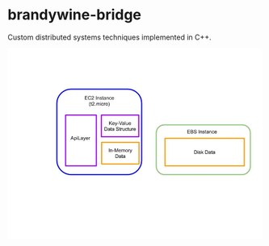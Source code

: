 # brandywine-bridge
Custom distributed systems techniques implemented in C++.

![alt text](Key_Value_Store_v1.jpg)